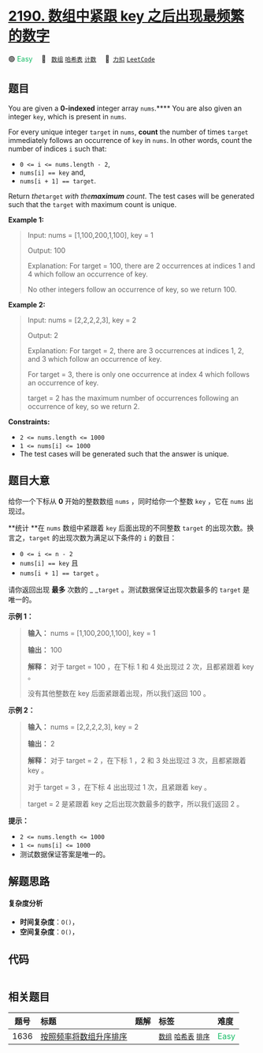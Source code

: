 # [2190. 数组中紧跟 key 之后出现最频繁的数字](https://2xiao.github.io/leetcode-js/problem/2190.html)

🟢 <font color=#15bd66>Easy</font>&emsp; 🔖&ensp; [`数组`](/tag/array.md) [`哈希表`](/tag/hash-table.md) [`计数`](/tag/counting.md)&emsp; 🔗&ensp;[`力扣`](https://leetcode.cn/problems/most-frequent-number-following-key-in-an-array) [`LeetCode`](https://leetcode.com/problems/most-frequent-number-following-key-in-an-array)

## 题目

You are given a **0-indexed** integer array `nums`.**** You are also given an
integer `key`, which is present in `nums`.

For every unique integer `target` in `nums`, **count** the number of times
`target` immediately follows an occurrence of `key` in `nums`. In other words,
count the number of indices `i` such that:

  * `0 <= i <= nums.length - 2`,
  * `nums[i] == key` and,
  * `nums[i + 1] == target`.

Return _the_`target` _with the**maximum** count_. The test cases will be
generated such that the `target` with maximum count is unique.



**Example 1:**

> Input: nums = [1,100,200,1,100], key = 1
> 
> Output: 100
> 
> Explanation: For target = 100, there are 2 occurrences at indices 1 and 4 which follow an occurrence of key.
> 
> No other integers follow an occurrence of key, so we return 100.

**Example 2:**

> Input: nums = [2,2,2,2,3], key = 2
> 
> Output: 2
> 
> Explanation: For target = 2, there are 3 occurrences at indices 1, 2, and 3 which follow an occurrence of key.
> 
> For target = 3, there is only one occurrence at index 4 which follows an occurrence of key.
> 
> target = 2 has the maximum number of occurrences following an occurrence of key, so we return 2.

**Constraints:**

  * `2 <= nums.length <= 1000`
  * `1 <= nums[i] <= 1000`
  * The test cases will be generated such that the answer is unique.


## 题目大意

给你一个下标从 **0**  开始的整数数组 `nums` ，同时给你一个整数 `key` ，它在 `nums` 出现过。

**统计  **在 `nums` 数组中紧跟着 `key` 后面出现的不同整数 `target` 的出现次数。换言之，`target`
的出现次数为满足以下条件的 `i` 的数目：

  * `0 <= i <= n - 2`
  * `nums[i] == key` 且
  * `nums[i + 1] == target` 。

请你返回出现 **最多**  次数的 _ _`target` 。测试数据保证出现次数最多的 `target` 是唯一的。



**示例 1：**

> 
> 
> 
> 
> 
> **输入：** nums = [1,100,200,1,100], key = 1
> 
> **输出：** 100
> 
> **解释：** 对于 target = 100 ，在下标 1 和 4 处出现过 2 次，且都紧跟着 key 。
> 
> 没有其他整数在 key 后面紧跟着出现，所以我们返回 100 。
> 
> 

**示例 2：**

> 
> 
> 
> 
> 
> **输入：** nums = [2,2,2,2,3], key = 2
> 
> **输出：** 2
> 
> **解释：** 对于 target = 2 ，在下标 1 ，2 和 3 处出现过 3 次，且都紧跟着 key 。
> 
> 对于 target = 3 ，在下标 4 出出现过 1 次，且紧跟着 key 。
> 
> target = 2 是紧跟着 key 之后出现次数最多的数字，所以我们返回 2 。
> 
> 



**提示：**

  * `2 <= nums.length <= 1000`
  * `1 <= nums[i] <= 1000`
  * 测试数据保证答案是唯一的。


## 解题思路

#### 复杂度分析

- **时间复杂度**：`O()`，
- **空间复杂度**：`O()`，

## 代码

```javascript

```

## 相关题目

<!-- prettier-ignore -->
| 题号 | 标题 | 题解 | 标签 | 难度 |
| :------: | :------ | :------: | :------ | :------ |
| 1636 | [按照频率将数组升序排序](https://leetcode.com/problems/sort-array-by-increasing-frequency) |  |  [`数组`](/tag/array.md) [`哈希表`](/tag/hash-table.md) [`排序`](/tag/sorting.md) | <font color=#15bd66>Easy</font> |
